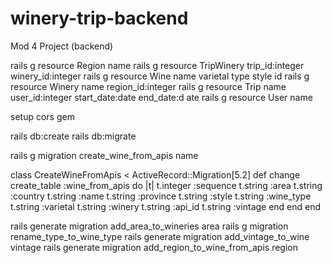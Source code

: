 # winery-trip-backend
Mod 4 Project (backend)

rails g resource Region name
rails g resource TripWinery trip_id:integer winery_id:integer
rails g resource Wine name varietal type style id
rails g resource Winery name region_id:integer
rails g resource Trip name user_id:integer start_date:date end_date:d
ate
rails g resource User name

setup cors gem

rails db:create
rails db:migrate

rails g migration create_wine_from_apis name

class CreateWineFromApis < ActiveRecord::Migration[5.2]
  def change
    create_table :wine_from_apis do |t|
      t.integer :sequence
      t.string :area
      t.string :country
      t.string :name
      t.string :province
      t.string :style
      t.string :wine_type
      t.string :varietal
      t.string :winery
      t.string :api_id
      t.string :vintage
    end
  end
end

rails generate migration add_area_to_wineries area
rails g migration rename_type_to_wine_type
rails generate migration add_vintage_to_wine vintage
rails generate migration add_region_to_wine_from_apis region
